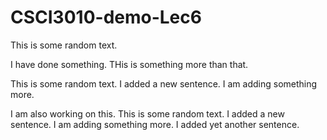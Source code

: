 # CSCI3010-demo-Lec6

This is some random text.

I have done something. THis is something more than that.

This is some random text.  I added a new sentence. I am adding something more.

I am also working on this.
This is some random text.  I added a new sentence. I am adding something more. I added yet another sentence.
